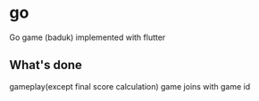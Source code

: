 # go
Go game (baduk) implemented with flutter

## What's done
  gameplay(except final score calculation)
  game joins with game id
